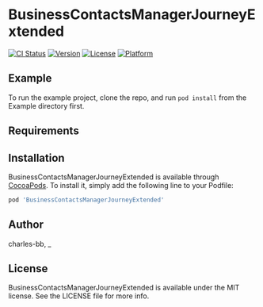 # BusinessContactsManagerJourneyExtended

[![CI Status](https://img.shields.io/travis/charles-bb/BusinessContactsManagerJourneyExtended.svg?style=flat)](https://travis-ci.org/charles-bb/BusinessContactsManagerJourneyExtended)
[![Version](https://img.shields.io/cocoapods/v/BusinessContactsManagerJourneyExtended.svg?style=flat)](https://cocoapods.org/pods/BusinessContactsManagerJourneyExtended)
[![License](https://img.shields.io/cocoapods/l/BusinessContactsManagerJourneyExtended.svg?style=flat)](https://cocoapods.org/pods/BusinessContactsManagerJourneyExtended)
[![Platform](https://img.shields.io/cocoapods/p/BusinessContactsManagerJourneyExtended.svg?style=flat)](https://cocoapods.org/pods/BusinessContactsManagerJourneyExtended)

## Example

To run the example project, clone the repo, and run `pod install` from the Example directory first.

## Requirements

## Installation

BusinessContactsManagerJourneyExtended is available through [CocoaPods](https://cocoapods.org). To install
it, simply add the following line to your Podfile:

```ruby
pod 'BusinessContactsManagerJourneyExtended'
```

## Author

charles-bb, _

## License

BusinessContactsManagerJourneyExtended is available under the MIT license. See the LICENSE file for more info.
